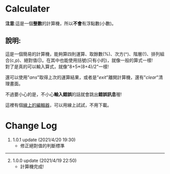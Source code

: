 # Calculater
**注意**:這是一個**整數**的計算機，所以**不會**有浮點數(小數)。

## 說明:  
這是一個簡易的計算機，能夠算四則運算、取餘數(%)、次方(^)、階層(!)、排列組合(c,p)、絕對值(|)。在其中也能使用括號(只有小的)，就像一般的算式一樣!  
對了是真的可以輸入算式，就像"8+5*(8+4)/2"一樣!

還可以使用"*ans*"取得上次的運算結果，或者是"*exit*"離開計算機，還有"*clear*"清理畫面。

不過要小心的是，不小心**輸入錯誤**的話就會跳出**錯誤訊息**喔!  

這裡有個[線上的編輯器](https://replit.com/@kuuhakuHorou/Calculater#README.md)，可以用線上試試，不用下載。

# Change Log

1. 1.0.1 update (2021/4/20 19:30)
   * 修正絕對值的判斷標準
---
2. 1.0.0 update (2021/4/19 22:50)
   * 計算機完成!
